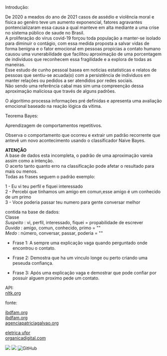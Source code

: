 

Introdução:

De 2020 a meados do ano de 2021 casos de assédio e violência moral e física ao genêro teve um aumento exponencial, fatores agravantes
pontencializaram essa causa a qual manteve em alta mediante a uma crise no sistema público de saude no Brasil.                         
A proliferação do virus covid-19 forçou toda população a manter-se isolado para diminuir o contágio, com essa medida
proposta a salvar vidas de forma benigna  e o fator emocional em pessoas propicias a contato humano causou uma vunerabilidade
que facilitou  aproximação de uma porcentagem de indivíduos que reconhecem essa fragilidade e a explora de todas as maneiras.     
Esse estudo de cunho pessoal basea em noticias estatisticas e relatos de pessoas que sentiu-se acuada(o) com a persistência
de individuos em manter relações ou pedidos a ser atendidos por redes sociais.    
Não sendo uma referência cabal mas sim uma compreenção dessa aproximação maliciosa que través de alguns padrões.

O algoritimo processa informações pré definidas e apresenta uma avaliação emocional baseado na reação lógica da vítima.

Teorema  Bayes:

Aprendizagem de comportamentos repetitivos.

Observa o comportamento que ocorreu e extrair um padrão recorrente que antevê um novo acontecimento usando o classificador Naive Bayes.

**ATENÇÃO**  
A base de dados esta incompleta, o padrão de uma aproximação vareia assim como a intenção.  
O acerto tanto quanto erro na classificação pode afetar o resultado para mais ou menos.  
Todas as frases seguem o padrão exemplo:

1 - Eu vi teu perfil e fiquei interessado   
2 - Percebi que tinhamos um amigo em comun,esse amigo é um conhecido de um primo  
3 - Voce poderia passar teu numero para gente conversar melhor

contida na base de dados:  
Classe   
_Suspeito_ : vi, perfil, interessado, fiquei = propabilidade de escrever  
_Duvida_   : amigo, comun, conhecido, primo  = ""  
_Medo_     : número, conversar, passar, poderia = ""

- Frase 1:
A sempre uma explicação vaga quando perguntado onde encontrou o contato.

- Frase 2:
Demostra que ha um vinculo longe ou perto criando uma peseuda confiança.

- Frase 3:
Após uma explicação vaga e demostrar que  pode confiar por possuir alguem proximo pede um contato.


API:  
[nltk.org](https://www.nltk.org/)




fonte:

[ibdfam.org](https://ibdfam.org.br/index.php/noticias/7853/Brasil+teve+648+casos+de+feminic%C3%ADdio+no+primeiro+semestre+de+2020#:~:text=Brasil%20teve%20648%20casos%20de%20feminic%C3%ADdio%20no%20primeiro%20semestre%20de%202020,-19%2F10%2F2020&text=Ao%20menos%20648%20mulheres%20foram,a%20junho%2C%20no%20ano%20passado)  
[ibdfam.org](https://ibdfam.org.br/index.php/noticias/7853/Brasil+teve+648+casos+de+feminic%C3%ADdio+no+primeiro+semestre+de+2020#:~:text=Brasil%20teve%20648%20casos%20de%20feminic%C3%ADdio%20no%20primeiro%20semestre%20de%202020,-19%2F10%2F2020&text=Ao%20menos%20648%20mulheres%20foram,a%20junho%2C%20no%20ano%20passado)  
[agenciapatriciagalvao.org](https://dossies.agenciapatriciagalvao.org.br/dados-e-fontes/fontes/)  


  
[eletrica ufpr](http://www.eletrica.ufpr.br/ufpr2/professor/36/TE808/5-NaiveBayes-AM.pdf)   
[organicadigital.com](https://www.organicadigital.com/blog/algoritmo-de-classificacao-naive-bayes/)

  


 

![](https://img.shields.io/badge/python-3.9-informational?style=flat&logoColor=white&color=blue) ![](https://img.shields.io/badge/nltk-3.6.2-informational?style=flat&logoColor=white&color=blue) ![GitHub](https://img.shields.io/badge/licence-MIT-GREE) 

